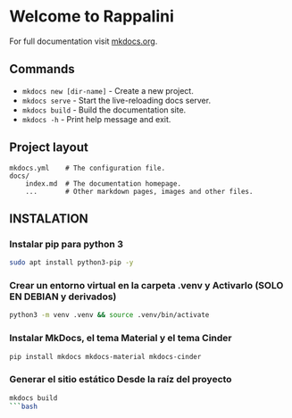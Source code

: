 # Welcome to Rappalini

For full documentation visit [mkdocs.org](https://www.mkdocs.org).

## Commands

* `mkdocs new [dir-name]` - Create a new project.
* `mkdocs serve` - Start the live-reloading docs server.
* `mkdocs build` - Build the documentation site.
* `mkdocs -h` - Print help message and exit.

## Project layout

    mkdocs.yml    # The configuration file.
    docs/
        index.md  # The documentation homepage.
        ...       # Other markdown pages, images and other files.

## INSTALATION

### Instalar pip para python 3

```bash
sudo apt install python3-pip -y 
```

### Crear un entorno virtual en la carpeta .venv y Activarlo (SOLO EN DEBIAN y derivados)

```bash
python3 -m venv .venv && source .venv/bin/activate
```

### Instalar MkDocs, el tema Material y el tema Cinder

```bash
pip install mkdocs mkdocs-material mkdocs-cinder
```

### Generar el sitio estático Desde la raíz del proyecto

```bash
mkdocs build
```bash






